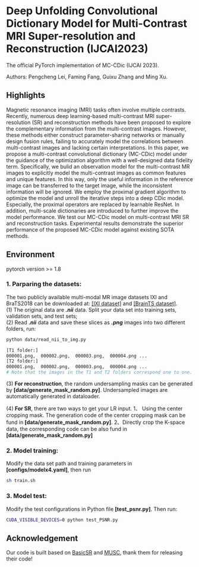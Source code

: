 # Deep Unfolding Convolutional Dictionary Model for Multi-Contrast MRI Super-resolution and Reconstruction (IJCAI2023)
The official PyTorch implementation of MC-CDic (IJCAI 2023).

Authors: Pengcheng Lei, Faming Fang, Guixu Zhang and Ming Xu.

## Highlights
Magnetic resonance imaging (MRI) tasks often involve multiple contrasts. Recently, numerous deep learning-based multi-contrast MRI super-resolution (SR) and reconstruction methods have been proposed to explore the complementary information from the multi-contrast images. However, these methods either construct parameter-sharing networks or manually design fusion rules, failing to accurately model the correlations between multi-contrast images and lacking certain interpretations. In this paper, we propose a multi-contrast convolutional dictionary (MC-CDic) model under the guidance of the optimization algorithm with a well-designed data fidelity term. Specifically, we bulid an observation model for the multi-contrast MR images to explicitly model the multi-contrast images as common features and unique features. In this way, only the useful information in the reference image can be transferred to the target image, while the inconsistent information will be ignored. We employ the proximal gradient algorithm to optimize the model and unroll the iterative steps into a deep CDic model. Especially, the proximal operators are replaced by learnable ResNet. In addition, multi-scale dictionaries are introduced to further improve the model performance. We test our MC-CDic model on multi-contrast MRI SR and reconstruction tasks. Experimental results demonstrate the superior performance of the proposed MC-CDic model against existing SOTA methods.

## Environment
pytorch version >= 1.8

### 1. Parparing the datasets:
The two publicly available multi-modal MR image datasets IXI and BraTS2018 can be downloaded at:
 [[IXI dataset]](https://brain-development.org/ixi-dataset/) and  [[BrainTS dataset]](http://www.braintumorsegmentation.org/).    
(1) The original data are _**.nii**_ data. Split your data set into training sets, validation sets, and test sets;  
(2) Read _**.nii**_ data and save these slices as **_.png_** images into two different folders, run:
```bash
python data/read_nii_to_img.py

[T1 folder:]
000001.png,  000002.png,  000003.png,  000004.png ...
[T2 folder:]
000001.png,  000002.png,  000003.png,  000004.png ...
# Note that the images in the T1 and T2 folders correspond one to one.
```
(3) **For reconstruction**, the random undersampling masks can be generated by **[data/generate_mask_random.py]**. Undersampled images are automatically generated in dataloader. 

(4) **For SR**, there are two ways to get your LR input. 1、 Using the center cropping mask. The generation code of the center cropping mask can be fund in **[data/generate_mask_random.py]**. 2、Directly crop the K-space data, the corresponding code can be also fund in **[data/generate_mask_random.py]**
### 2. Model training: 
Modify the data set path and training parameters in **[configs/modelx4.yaml]**, then run
```bash
sh train.sh
```

### 3. Model test:

Modify the test configurations in Python file **[test_psnr.py]**. Then run:
```bash
CUDA_VISIBLE_DEVICES=0 python test_PSNR.py
```
## Acknowledgement
Our code is built based on [BasicSR](https://github.com/XPixelGroup/BasicSR) and [MUSC](https://github.com/liutianlin0121/MUSC), thank them for releasing their code!
